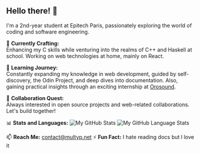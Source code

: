 ## Hello there! 👋

I'm a 2nd-year student at Epitech Paris, passionately exploring the world of coding and software engineering.

🔭 **Currently Crafting:**  
Enhancing my C skills while venturing into the realms of C++ and Haskell at school.
Working on web technologies at home, mainly on React.

🌱 **Learning Journey:**  
Constantly expanding my knowledge in web development, guided by self-discovery, the Odin Project, and deep dives into documentation. Also, gaining practical insights through an exciting internship at [Orosound](https://www.orosound.com/).

👯 **Collaboration Quest:**  
Always interested in open source projects and web-related collaborations. Let's build together!

📊 **Stats and Languages:**
![My GitHub Stats](https://github-readme-stats.vercel.app/api/?username=multyp&count_private=true&theme=tokyonight&show_icons=true)
![My GitHub Language Stats](https://github-readme-stats.vercel.app/api/top-langs/?username=multyp&langs_count=5&theme=tokyonight)

📫 **Reach Me:** [contact@multyp.net](mailto:contact@multyp.net)
⚡ **Fun Fact:** I hate reading docs but I love it
